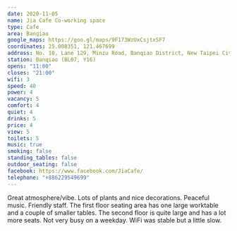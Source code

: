 ```yaml
---
date: 2020-11-05
name: Jia Cafe Co-working space
type: Cafe
area: Banqiao
google_maps: https://goo.gl/maps/9F173WzUxCsjtxSF7
coordinates: 25.008351, 121.467699
address: No. 10, Lane 129, Minzu Road, Banqiao District, New Taipei City, Taiwan 220
station: Banqiao (BL07, Y16)
opens: "11:00"
closes: "21:00"
wifi: 3
speed: 40
power: 4
vacancy: 5
comfort: 4
quiet: 4
drinks: 5
price: 4
view: 5
toilets: 5
music: true
smoking: false
standing_tables: false
outdoor_seating: false
facebook: https://www.facebook.com/JiaCafe/
telephone: "+886229549699"
---
```


Great atmosphere/vibe. Lots of plants and nice decorations. Peaceful music. Friendly staff. The first floor seating area has one large worktable and a couple of smaller tables. The second floor is quite large and has a lot more seats. Not very busy on a weekday. WiFi was stable but a little slow.
